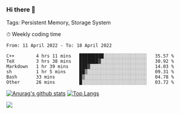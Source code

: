 ### Hi there 👋

Tags: Persistent Memory, Storage System

<!--

[![Anurag's github stats](https://github-readme-stats.vercel.app/api?username=wwyf)](https://github.com/anuraghazra/github-readme-stats)

[![Anurag's github stats](https://github-readme-stats.vercel.app/api?username=wwyf&count_private=true)](https://github.com/anuraghazra/github-readme-stats)


[![Top Langs](https://github-readme-stats.vercel.app/api/top-langs/?username=wwyf&count_private=true&&hide=jupyter%20notebook,html)](https://github.com/anuraghazra/github-readme-stats)



-->


⏱ Weekly coding time

<!--START_SECTION:waka-->

```text
From: 11 April 2022 - To: 18 April 2022

C++        4 hrs 11 mins   █████████░░░░░░░░░░░░░░░░   35.57 %
TeX        3 hrs 38 mins   ███████▓░░░░░░░░░░░░░░░░░   30.92 %
Markdown   1 hr 39 mins    ███▓░░░░░░░░░░░░░░░░░░░░░   14.03 %
sh         1 hr 5 mins     ██▒░░░░░░░░░░░░░░░░░░░░░░   09.31 %
Bash       33 mins         █▒░░░░░░░░░░░░░░░░░░░░░░░   04.78 %
Other      26 mins         █░░░░░░░░░░░░░░░░░░░░░░░░   03.72 %
```

<!--END_SECTION:waka-->



[![Anurag's github stats](https://github-readme-stats.vercel.app/api?username=wwyf&count_private=true&show_icons=true&hide_border=true)](https://github.com/anuraghazra/github-readme-stats) [![Top Langs](https://github-readme-stats.vercel.app/api/top-langs/?username=wwyf&count_private=true&hide=jupyter%20notebook,html,OpenEdge%20ABL&langs_count=10&layout=compact&hide_border=true)](https://github.com/anuraghazra/github-readme-stats)

<!--

[![willianrod's wakatime stats](https://github-readme-stats.vercel.app/api/wakatime?username=wwyf)](https://github.com/anuraghazra/github-readme-stats)


-->

![](https://hit.yhype.me/github/profile?user_id=23121291)
